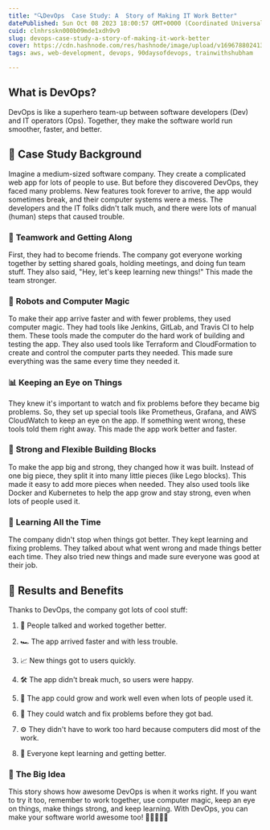 ```yaml
---
title: "🔍DevOps  Case Study: A  Story of Making IT Work Better"
datePublished: Sun Oct 08 2023 18:00:57 GMT+0000 (Coordinated Universal Time)
cuid: clnhrsskn000b09mde1xdh9v9
slug: devops-case-study-a-story-of-making-it-work-better
cover: https://cdn.hashnode.com/res/hashnode/image/upload/v1696788024139/8b7b28c9-d665-4daf-8ed0-25686bc5ad35.png
tags: aws, web-development, devops, 90daysofdevops, trainwithshubham

---
```


## **What is DevOps?**

DevOps is like a superhero team-up between software developers (Dev) and IT operators (Ops). Together, they make the software world run smoother, faster, and better.

## 👥 **Case Study Background**

Imagine a medium-sized software company. They create a complicated web app for lots of people to use. But before they discovered DevOps, they faced many problems. New features took forever to arrive, the app would sometimes break, and their computer systems were a mess. The developers and the IT folks didn't talk much, and there were lots of manual (human) steps that caused trouble.

### 🤝 **Teamwork and Getting Along**

First, they had to become friends. The company got everyone working together by setting shared goals, holding meetings, and doing fun team stuff. They also said, "Hey, let's keep learning new things!" This made the team stronger.

### 🤖 **Robots and Computer Magic**

To make their app arrive faster and with fewer problems, they used computer magic. They had tools like Jenkins, GitLab, and Travis CI to help them. These tools made the computer do the hard work of building and testing the app. They also used tools like Terraform and CloudFormation to create and control the computer parts they needed. This made sure everything was the same every time they needed it.

### 📊 **Keeping an Eye on Things**

They knew it's important to watch and fix problems before they became big problems. So, they set up special tools like Prometheus, Grafana, and AWS CloudWatch to keep an eye on the app. If something went wrong, these tools told them right away. This made the app work better and faster.

### 📡 **Strong and Flexible Building Blocks**

To make the app big and strong, they changed how it was built. Instead of one big piece, they split it into many little pieces (like Lego blocks). This made it easy to add more pieces when needed. They also used tools like Docker and Kubernetes to help the app grow and stay strong, even when lots of people used it.

### 🎯 **Learning All the Time**

The company didn't stop when things got better. They kept learning and fixing problems. They talked about what went wrong and made things better each time. They also tried new things and made sure everyone was good at their job.

## 🚀 **Results and Benefits**

Thanks to DevOps, the company got lots of cool stuff:

1. 🤝 People talked and worked together better.
    
2. 🏎️ The app arrived faster and with less trouble.
    
3. 📈 New things got to users quickly.
    
4. 🛠️ The app didn't break much, so users were happy.
    
5. 🚀 The app could grow and work well even when lots of people used it.
    
6. 👀 They could watch and fix problems before they got bad.
    
7. ⚙️ They didn't have to work too hard because computers did most of the work.
    
8. 🌱 Everyone kept learning and getting better.
    

### 🌟 **The Big Idea**

This story shows how awesome DevOps is when it works right. If you want to try it too, remember to work together, use computer magic, keep an eye on things, make things strong, and keep learning. With DevOps, you can make your software world awesome too! 🚀👨‍💻👩‍💻